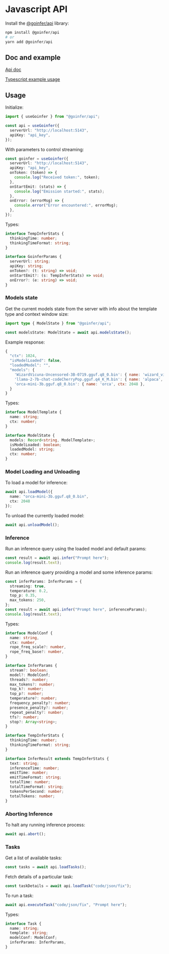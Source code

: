 # Javascript API

Install the [@goinfer/api](https://github.com/LM4eu/goinfer-js/packages/api) library:

```bash
npm install @goinfer/api
# or
yarn add @goinfer/api
```

## Doc and example

[Api doc](https://synw.github.io/goinfer-js/api/index.html)

[Typescript example usage](https://github.com/LM4eu/goinfer/blob/main/examples/js/template/goinfer_lib.ts)

## Usage

Initialize:

```ts
import { useGoinfer } from "@goinfer/api";

const api = useGoinfer({
  serverUrl: "http://localhost:5143",
  apiKey: "api_key",
});
```

With parameters to control streaming:

```ts
const goinfer = useGoinfer({
  serverUrl: "http://localhost:5143",
  apiKey: "api_key",
  onToken: (token) => {
    console.log("Received token:", token);
  },
  onStartEmit: (stats) => {
    console.log("Emission started:", stats);
  },
  onError: (errorMsg) => {
    console.error("Error encountered:", errorMsg);
  },
});
```

Types:

```ts
interface TempInferStats {
  thinkingTime: number;
  thinkingTimeFormat: string;
}

interface GoinferParams {
  serverUrl: string;
  apiKey: string;
  onToken?: (t: string) => void;
  onStartEmit?: (s: TempInferStats) => void;
  onError?: (e: string) => void;
}
```

### Models state

Get the current models state from the server with info about the template type and context window size:

```ts
import type { ModelState } from "@goinfer/api";

const modelsState: ModelState = await api.modelsState();
```

Example response:

```javascript
{
  "ctx": 1024,
  "isModelLoaded": false,
  "loadedModel": "",
  "models": {
    'WizardVicuna-Uncensored-3B-0719.gguf.q8_0.bin': { name: 'wizard_vicuna', ctx: 2048 },
    'llama-2-7b-chat-codeCherryPop.gguf.q4_K_M.bin': { name: 'alpaca', ctx: 4096 },
    'orca-mini-3b.gguf.q8_0.bin': { name: 'orca', ctx: 2048 },
  }
}
```

Types:

```ts
interface ModelTemplate {
  name: string;
  ctx: number;
}

interface ModelState {
  models: Record<string, ModelTemplate>;
  isModelLoaded: boolean;
  loadedModel: string;
  ctx: number;
}
```

### Model Loading and Unloading

To load a model for inference:

```ts
await api.loadModel({
  name: "orca-mini-3b.gguf.q8_0.bin",
  ctx: 2048
});
```

To unload the currently loaded model:

```ts
await api.unloadModel();
```

### Inference

Run an inference query using the loaded model and default params:

```ts
const result = await api.infer("Prompt here");
console.log(result.text);
```

Run an inference query providing a model and some inference params:

```ts
const inferParams: InferParams = {
  streaming: true,
  temperature: 0.2,
  top_p: 0.35,
  max_tokens: 250,
};
const result = await api.infer("Prompt here", inferenceParams);
console.log(result.text);
```

Types:

```ts
interface ModelConf {
  name: string,
  ctx: number,
  rope_freq_scale?: number,
  rope_freq_base?: number,
}

interface InferParams {
  stream?: boolean;
  model?: ModelConf;
  threads?: number;
  max_tokens?: number;
  top_k?: number;
  top_p?: number;
  temperature?: number;
  frequency_penalty?: number;
  presence_penalty?: number;
  repeat_penalty?: number;
  tfs?: number;
  stop?: Array<string>;
}

interface TempInferStats {
  thinkingTime: number;
  thinkingTimeFormat: string;
}

interface InferResult extends TempInferStats {
  text: string;
  inferenceTime: number;
  emitTime: number;
  emitTimeFormat: string;
  totalTime: number;
  totalTimeFormat: string;
  tokensPerSecond: number;
  totalTokens: number;
}
```

### Aborting Inference

To halt any running inference process:

```ts
await api.abort();
```

### Tasks

Get a list of available tasks:

```ts
const tasks = await api.loadTasks();
```

Fetch details of a particular task:

```ts
const taskDetails = await api.loadTask("code/json/fix");
```

To run a task:

```ts
await api.executeTask("code/json/fix", "Prompt here");
```

Types:

```ts
interface Task {
  name: string;
  template: string;
  modelConf: ModelConf;
  inferParams: InferParams,
}
```


